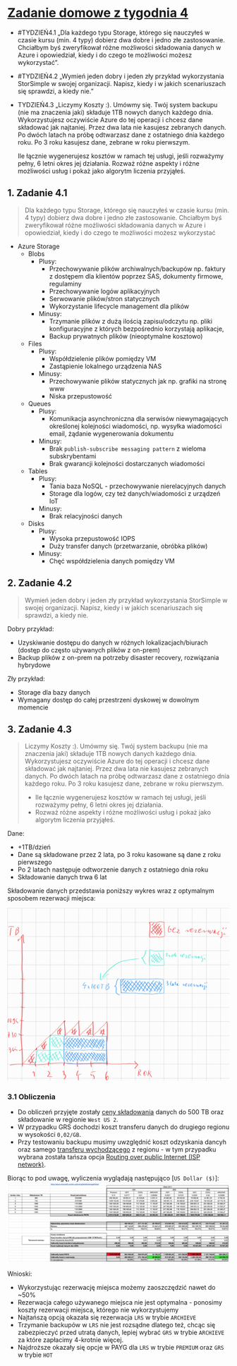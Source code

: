 # [Zadanie domowe z tygodnia 4](https://szkolachmury.pl/az-303-microsoft-azure-architect-technologies/tydzien-4-implement-cloud-infrastructure-monitoring/praca-domowa/)

* #TYDZIEŃ4.1 „Dla każdego typu Storage, którego się nauczyłeś w czasie kursu (min. 4 typy) dobierz dwa dobre i jedno złe zastosowanie. Chciałbym byś zweryfikował różne możliwości składowania danych w Azure i opowiedział, kiedy i do czego te możliwości możesz wykorzystać”.
* #TYDZIEŃ4.2 „Wymień jeden dobry i jeden zły przykład wykorzystania StorSimple w swojej organizacji. Napisz, kiedy i w jakich scenariuszach się sprawdzi, a kiedy nie.”
* TYDZIEŃ4.3 „Liczymy Koszty :). Umówmy się. Twój system backupu (nie ma znaczenia jaki) składuje 1TB nowych danych każdego dnia. Wykorzystujesz oczywiście Azure do tej operacji i chcesz dane składować jak najtaniej. Przez dwa lata nie kasujesz zebranych danych. Po dwóch latach na próbę odtwarzasz dane z ostatniego dnia każdego roku. Po 3 roku kasujesz dane, zebrane w roku pierwszym.

    Ile łącznie wygenerujesz kosztów w ramach tej usługi, jeśli rozważymy pełny, 6 letni okres jej działania.
Rozważ różne aspekty i różne możliwości usług i pokaż jako algorytm liczenia przyjąłeś.

## 1. Zadanie 4.1

> Dla każdego typu Storage, którego się nauczyłeś w czasie kursu (min. 4 typy) dobierz dwa dobre i jedno złe zastosowanie. Chciałbym byś zweryfikował różne możliwości składowania danych w Azure i opowiedział, kiedy i do czego te możliwości możesz wykorzystać

* Azure Storage
    * Blobs
        * Plusy: 
            * Przechowywanie plików archiwalnych/backupów np. faktury z dostępem dla klientów poprzez SAS, dokumenty firmowe, regulaminy
            * Przechowywanie logów aplikacyjnych
            * Serwowanie plików/stron statycznych
            * Wykorzystanie lifecycle management dla plików
        * Minusy:
            * Trzymanie plików z dużą ilością zapisu/odczytu np. pliki konfiguracyjne z których bezpośrednio korzystają aplikacje,
            * Backup prywatnych plików (nieoptymalne kosztowo)
    * Files
        * Plusy:
            * Współdzielenie plików pomiędzy VM
            * Zastąpienie lokalnego urządzenia NAS
        * Minusy:
            * Przechowywanie plików statycznych jak np. grafiki na stronę www
            * Niska przepustowość
    * Queues
        * Plusy:
            * Komunikacja asynchroniczna dla serwisów niewymagających określonej kolejności wiadomości, np. wysyłka wiadomości email, żądanie wygenerowania dokumentu
        * Minusy:
            * Brak `publish-subscribe messaging pattern` z wieloma subskrybentami
            * Brak gwarancji kolejności dostarczanych wiadomości
    * Tables
        * Plusy:
            * Tania baza NoSQL - przechowywanie nierelacyjnych danych
            * Storage dla logów, czy też danych/wiadomości z urządzeń IoT
        * Minusy:
            * Brak relacyjności danych
    * Disks
        * Plusy:
            * Wysoka przepustowość IOPS
            * Duży transfer danych (przetwarzanie, obróbka plików)
        * Minusy:
            * Chęć współdzielenia danych pomiędzy VM

## 2. Zadanie 4.2

> Wymień jeden dobry i jeden zły przykład wykorzystania StorSimple w swojej organizacji. Napisz, kiedy i w jakich scenariuszach się sprawdzi, a kiedy nie.

Dobry przykład:
* Uzyskiwanie dostępu do danych w różnych lokalizacjach/biurach (dostęp do często używanych plików z on-prem)
* Backup plików z on-prem na potrzeby disaster recovery, rozwiązania hybrydowe

Zły przykład:
* Storage dla bazy danych
* Wymagany dostęp do całej przestrzeni dyskowej w dowolnym momencie

## 3. Zadanie 4.3

> Liczymy Koszty :). Umówmy się. Twój system backupu (nie ma znaczenia jaki) składuje 1TB nowych danych każdego dnia. Wykorzystujesz oczywiście Azure do tej operacji i chcesz dane składować jak najtaniej. Przez dwa lata nie kasujesz zebranych danych. Po dwóch latach na próbę odtwarzasz dane z ostatniego dnia każdego roku. Po 3 roku kasujesz dane, zebrane w roku pierwszym.
> * Ile łącznie wygenerujesz kosztów w ramach tej usługi, jeśli rozważymy pełny, 6 letni okres jej działania.
> * Rozważ różne aspekty i różne możliwości usług i pokaż jako algorytm liczenia przyjąłeś.

Dane:
* +1TB/dzień
* Dane są składowane przez 2 lata, po 3 roku kasowane są dane z roku pierwszego
* Po 2 latach następuje odtworzenie danych z ostatniego dnia roku
* Składowanie danych trwa 6 lat

Składowanie danych przedstawia poniższy wykres wraz z optymalnym sposobem rezerwacji miejsca:
![Screen](./img/Notes_210515_180808.jpg "Screen")

### 3.1 Obliczenia
- Do obliczeń przyjęte zostały [ceny składowania](https://azure.microsoft.com/en-us/pricing/details/storage/blobs/) danych do 500 TB oraz składowanie w regionie `West US 2`.
- W przypadku GRS dochodzi koszt transferu danych do drugiego regionu w wysokości `0,02/GB`.
- Przy testowaniu backupu musimy uwzględnić koszt odzyskania dancyh oraz samego [transferu wychodzącego](https://azure.microsoft.com/en-us/pricing/details/bandwidth/) z regionu - w tym przypadku wybrana została tańsza opcja [Routing over public Internet (ISP network)](https://docs.microsoft.com/en-us/azure/virtual-network/routing-preference-overview#routing-over-public-internet-isp-network).

Biorąc to pod uwagę, wyliczenia wyglądają następująco [`US Dollar ($)`]:
![Screen](./img/2021-05-14-21.29.58.png "Screen")

Wnioski:
* Wykorzystując rezerwację miejsca możemy zaoszczędzić nawet do ~50%
* Rezerwacja całego używanego miejsca nie jest optymalna - ponosimy koszty rezerwacji miejsca, którego nie wykorzystujemy
* Najtańszą opcją okazała się rezerwacja `LRS` w trybie `ARCHIEVE`
* Trzymanie backupów w `LRS` nie jest rozsądne dlatego też, chcąc się zabezpieczyć przed utratą danych, lepiej wybrać `GRS` w trybie `ARCHIEVE` za które zapłacimy 4-krotnie więcej.
* Najdroższe okazały się opcje w PAYG dla `LRS` w trybie `PREMIUM` oraz `GRS` w trybie `HOT`

